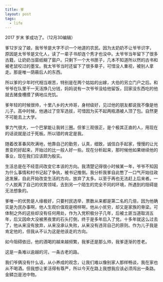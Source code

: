 ```yaml
---
title: 爹
layout: post
tags:
  - life
---
```

2017 岁末 爹成功了。（12月30编辑）

爹12岁没了娘，我爷爷是大字不识一个地道的农民。因为太奶奶不让爷爷识字，原因是太爷爷是文化人，读了一辈子书却连个秀才也没中。太爷爷当年留下了很多古籍，让奶奶当窗纸糊了窗户。只剩下一个大书匣子，几本不知道所以然的古书和被老鼠咬过的墨宝。我太爷爷当时还留下了很多章子，可惜没人重视，被别人拿走。那是唯一荫蔽后人的东西。

所以爹的少年时代相当艰苦，特别是在两个姑姑的出嫁，大伯的另立门户之后。和爷爷在队里干一天活挣几分钱，妈妈说有一次爷爷没给他留饭，回家没东西吃的他就去猪食槽摸了俩地瓜充饥。


爹年轻的时候很帅，十里八乡的大帅哥，身材级好，见过他的朋友都说我不像是他儿子。高中时候，他通过了空军选拔，可惜因为买不起两瓶酒被人顶了包。自然更不可能去上大学。

爹力气很大，一个巴掌能让我转三圈。但爹三观很正，是个极其正直的人，用现在的话说就是过于死板。所以错的肯定是我。

随着改革春风吹满地，他靠自己的勤劳，认真，细致，诚信白手起家，慢慢的让光景变的好起来，开始过的比一般人好一些。现在分析起来，那时候他如果继续他的事业，现在我们应该颇为殷实。

生活总是在不经意间改变它本该的方向。我清楚记得很小时候某一年，爷爷不知因为什么事情和村书记起了争执，被书记推倒。我分析我爹自此憋了一口气开始往政途发展，自此开始改变生活的方向，放弃了太多。以至于再也无法赶上后来者。一个人脱离了自己的优势领域，去到另一个陌生的完全不同的环境，所遇到的阻碍是无法想象的。


爹唯一的优势是人缘极好，只要村民选举，票数从来都是第二名的几倍，因为他确实是为民办事啊，他人生观价值观是榜样啊，他从小贫穷，却又是家族的脊梁。可体制之外的这些却没有任何用处，作为入党积极分子几年，后被土匪当道取消五年，后又因命大没被黑夜里的石头打倒，终于是多年后入了党。十多年就这么过去了，他从来没有放弃，从来没承认失败，从来没有违背自己的原则。作为儿子我是肯定他的，但我从不认为这是他该走的方向。

如今阻碍依旧，他的酒喝的越来越频繁，我爹还是那么帅，我爹逐渐的苍老。

这是一条难以逾越的河，一条古老的路。

我们爷俩没有什么话，从小养成的观念，让我们难以像别家人那样畅谈，我在家也从不喝酒。但我想让爹活得有尊严，所以今天在路上我想我应该必须闯出一条路。金鳞岂是池中物。